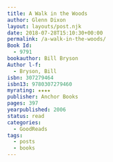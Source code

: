 ```yaml
---
title: A Walk in the Woods
author: Glenn Dixon
layout: layouts/post.njk
date: 2018-07-28T15:10:30+00:00
permalink: /a-walk-in-the-woods/
Book Id:
  - 9791
bookauthor: Bill Bryson
Author l-f:
  - Bryson, Bill
isbn: 307279464
isbn13: 9780307279460
myrating: ★★★★
publisher: Anchor Books
pages: 397
yearpublished: 2006
status: read
categories:
  - GoodReads
tags:
  - posts
  - books
---
```

